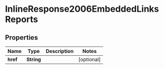 
# InlineResponse2006EmbeddedLinksReports

## Properties
Name | Type | Description | Notes
------------ | ------------- | ------------- | -------------
**href** | **String** |  |  [optional]



